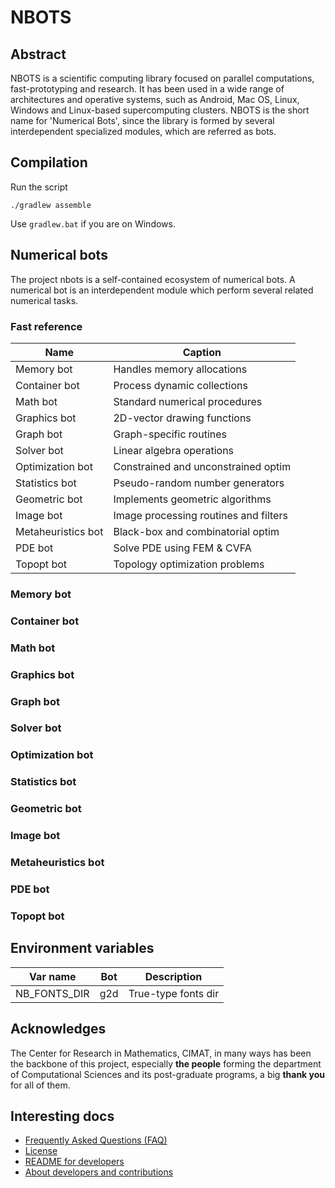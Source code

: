 # NBOTS

## Abstract

NBOTS is a scientific computing library focused on parallel computations, fast-prototyping and research.
It has been used in a wide range of architectures and operative systems, such as Android, Mac OS, Linux, Windows and Linux-based supercomputing clusters. 
NBOTS is the short name for 'Numerical Bots', since the library is formed by several interdependent specialized modules, which are referred as bots.

## Compilation

Run the script

`./gradlew assemble`

Use `gradlew.bat` if you are on Windows.

## Numerical bots

The project nbots is a self-contained ecosystem of numerical bots.
A numerical bot is an interdependent module which perform several related numerical tasks.


### Fast reference

|          Name           |                Caption                 |
|-------------------------|----------------------------------------|
| Memory bot              | Handles memory allocations             |
| Container bot           | Process dynamic collections            |
| Math bot                | Standard numerical procedures          |
| Graphics bot            | 2D-vector drawing functions            |
| Graph bot               | Graph-specific routines                |
| Solver bot              | Linear algebra operations              |
| Optimization bot        | Constrained and unconstrained optim    |
| Statistics bot          | Pseudo-random number generators        |
| Geometric bot           | Implements geometric algorithms        |
| Image bot               | Image processing routines and filters  |
| Metaheuristics bot      | Black-box and combinatorial optim      |
| PDE bot                 | Solve PDE using FEM & CVFA             |
| Topopt bot              | Topology optimization problems         |

### Memory bot
### Container bot
### Math bot
### Graphics bot
### Graph bot
### Solver bot
### Optimization bot
### Statistics bot
### Geometric bot
### Image bot
### Metaheuristics bot
### PDE bot
### Topopt bot

## Environment variables
|   Var name  | Bot |    Description      |
|-------------|-----|---------------------|
|NB_FONTS_DIR | g2d | True-type fonts dir |

## Acknowledges

The Center for Research in Mathematics, CIMAT, in many ways has been the backbone of this project, especially **the people** forming the department of Computational Sciences and its post-graduate programs, a big **thank you** for all of them.

## Interesting docs
- [Frequently Asked Questions (FAQ)](FAQ.md)
- [License](LICENSE.md)
- [README for developers](README_DEVELOPERS.md)
- [About developers and contributions](CONTRIBUTIONS.md)